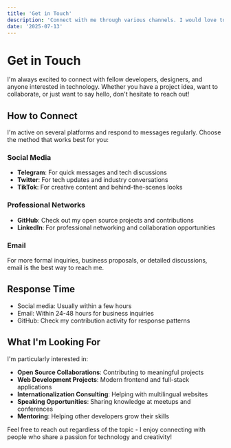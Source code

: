 ```yaml
---
title: 'Get in Touch'
description: 'Connect with me through various channels. I would love to hear from you!'
date: '2025-07-13'
---
```


# Get in Touch

I'm always excited to connect with fellow developers, designers, and anyone interested in technology. Whether you have a project idea, want to collaborate, or just want to say hello, don't hesitate to reach out!

## How to Connect

I'm active on several platforms and respond to messages regularly. Choose the method that works best for you:

### Social Media

- **Telegram**: For quick messages and tech discussions
- **Twitter**: For tech updates and industry conversations  
- **TikTok**: For creative content and behind-the-scenes looks

### Professional Networks

- **GitHub**: Check out my open source projects and contributions
- **LinkedIn**: For professional networking and collaboration opportunities

### Email

For more formal inquiries, business proposals, or detailed discussions, email is the best way to reach me.

## Response Time

- Social media: Usually within a few hours
- Email: Within 24-48 hours for business inquiries
- GitHub: Check my contribution activity for response patterns

## What I'm Looking For

I'm particularly interested in:

- **Open Source Collaborations**: Contributing to meaningful projects
- **Web Development Projects**: Modern frontend and full-stack applications
- **Internationalization Consulting**: Helping with multilingual websites
- **Speaking Opportunities**: Sharing knowledge at meetups and conferences
- **Mentoring**: Helping other developers grow their skills

Feel free to reach out regardless of the topic - I enjoy connecting with people who share a passion for technology and creativity!
